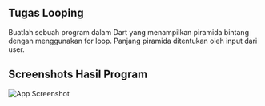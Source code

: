 ## Tugas Looping
Buatlah sebuah program dalam Dart yang menampilkan piramida bintang dengan
menggunakan for loop. Panjang piramida ditentukan oleh input dari user.

## Screenshots Hasil Program

![App Screenshot](./Screenshot_Hasil_Soal02.png)

